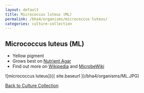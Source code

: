 ```yaml
---
layout: default
title: Micrococcus luteus (ML)
permalink: /bha4/organisms/micrococcus-luteus/
categories: culture-collection
---
```


## Micrococcus luteus (ML)

* Yellow pigment
* Grows best on [Nutrient Agar](/bha4/cultivation-media/nutrient-agar/)
* Find out more on [Wikipedia](http://en.wikipedia.org/wiki/Micrococcus_luteus) and [MicrobeWiki](https://microbewiki.kenyon.edu/index.php/Micrococcus)

![micrococcus luteus]({{ site.baseurl }}/bha4/organisms/ML.JPG) 

[Back to Culture Collection](/bha4/organisms/)
